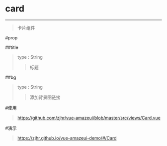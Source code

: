 # card
---
>卡片组件

#prop

##title
>type : String
>>标题

##bg
>type : String
>>添加背景图链接

#使用
><a>https://github.com/zjhr/vue-amazeui/blob/master/src/views/Card.vue</a>

#演示
><a>https://zjhr.github.io/vue-amazeui-demo/#/Card</a>
